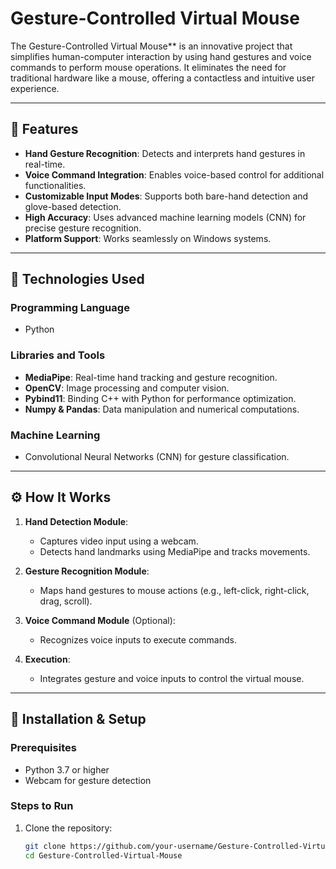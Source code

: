 # Gesture-Controlled Virtual Mouse

The Gesture-Controlled Virtual Mouse** is an innovative project that simplifies human-computer interaction by using hand gestures and voice commands to perform mouse operations. It eliminates the need for traditional hardware like a mouse, offering a contactless and intuitive user experience.

---

## 📜 Features

- **Hand Gesture Recognition**: Detects and interprets hand gestures in real-time.
- **Voice Command Integration**: Enables voice-based control for additional functionalities.
- **Customizable Input Modes**: Supports both bare-hand detection and glove-based detection.
- **High Accuracy**: Uses advanced machine learning models (CNN) for precise gesture recognition.
- **Platform Support**: Works seamlessly on Windows systems.

---

## 🔧 Technologies Used

### **Programming Language**
- Python

### **Libraries and Tools**
- **MediaPipe**: Real-time hand tracking and gesture recognition.
- **OpenCV**: Image processing and computer vision.
- **Pybind11**: Binding C++ with Python for performance optimization.
- **Numpy & Pandas**: Data manipulation and numerical computations.

### **Machine Learning**
- Convolutional Neural Networks (CNN) for gesture classification.

---

## ⚙️ How It Works

1. **Hand Detection Module**:
   - Captures video input using a webcam.
   - Detects hand landmarks using MediaPipe and tracks movements.

2. **Gesture Recognition Module**:
   - Maps hand gestures to mouse actions (e.g., left-click, right-click, drag, scroll).

3. **Voice Command Module** (Optional):
   - Recognizes voice inputs to execute commands.

4. **Execution**:
   - Integrates gesture and voice inputs to control the virtual mouse.

---

## 🚀 Installation & Setup

### Prerequisites
- Python 3.7 or higher
- Webcam for gesture detection

### Steps to Run
1. Clone the repository:
   ```bash
   git clone https://github.com/your-username/Gesture-Controlled-Virtual-Mouse.git
   cd Gesture-Controlled-Virtual-Mouse
